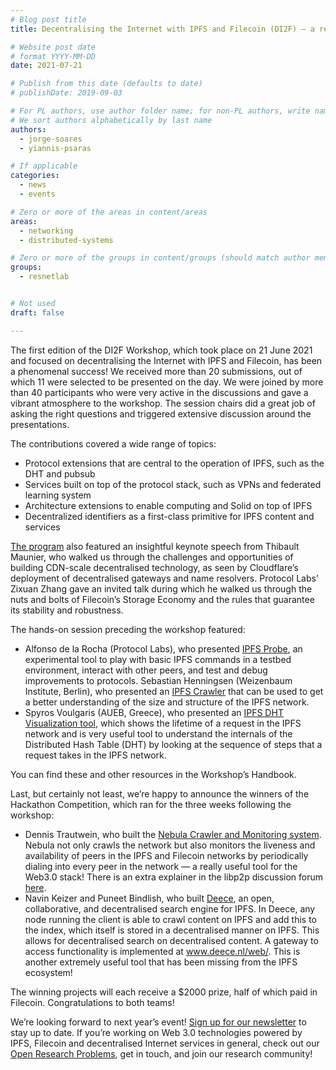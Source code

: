 ```yaml
---
# Blog post title
title: Decentralising the Internet with IPFS and Filecoin (DI2F) — a report from the trenches

# Website post date
# format YYYY-MM-DD
date: 2021-07-21

# Publish from this date (defaults to date)
# publishDate: 2019-09-03

# For PL authors, use author folder name; for non-PL authors, write name as in paper within ""
# We sort authors alphabetically by last name
authors:
  - jorge-soares
  - yiannis-psaras

# If applicable
categories:
  - news
  - events

# Zero or more of the areas in content/areas
areas:
  - networking
  - distributed-systems

# Zero or more of the groups in content/groups (should match author membership)
groups:
  - resnetlab


# Not used
draft: false

---
```


The first edition of the DI2F Workshop, which took place on 21 June 2021 and focused on decentralising the Internet with IPFS and Filecoin, has been a phenomenal success! We received more than 20 submissions, out of which 11 were selected to be presented on the day. We were joined by more than 40 participants who were very active in the discussions and gave a vibrant atmosphere to the workshop. The session chairs did a great job of asking the right questions and triggered extensive discussion around the presentations.

The contributions covered a wide range of topics:
- Protocol extensions that are central to the operation of IPFS, such as the DHT and pubsub
- Services built on top of the protocol stack, such as VPNs and federated learning system
- Architecture extensions to enable computing and Solid on top of IPFS
- Decentralized identifiers as a first-class primitive for IPFS content and services

[The program](https://networking.ifip.org/2021/workshops/di2f-decentralising-the-internet-with-ipfs-and-filecoin) also featured an insightful keynote speech from Thibault Maunier, who walked us through the challenges and opportunities of building CDN-scale decentralised technology, as seen by Cloudflare’s deployment of decentralised gateways and name resolvers. Protocol Labs' Zixuan Zhang gave an invited talk during which he walked us through the nuts and bolts of Filecoin’s Storage Economy and the rules that guarantee its stability and robustness.

The hands-on session preceding the workshop featured:
- Alfonso de la Rocha (Protocol Labs), who presented [IPFS Probe](https://github.com/protocol/beyond-bitswap/tree/master/testbed/probe), an experimental tool to play with basic IPFS commands in a testbed environment, interact with other peers, and test and debug improvements to protocols.
Sebastian Henningsen (Weizenbaum Institute, Berlin), who presented an [IPFS Crawler](https://github.com/wiberlin/ipfs-crawler) that can be used to get a better understanding of the size and structure of the IPFS network.
- Spyros Voulgaris (AUEB, Greece), who presented an [IPFS DHT Visualization tool](https://github.com/mmlab-aueb/IPFS), which shows the lifetime of a request in the IPFS network and is very useful tool to understand the internals of the Distributed Hash Table (DHT) by looking at the sequence of steps that a request takes in the IPFS network.

You can find these and other resources in the Workshop’s Handbook.

Last, but certainly not least, we’re happy to announce the winners of the Hackathon Competition, which ran for the three weeks following the workshop:
- Dennis Trautwein, who built the [Nebula Crawler and Monitoring system](https://github.com/dennis-tra/nebula-crawler). Nebula not only crawls the network but also monitors the liveness and availability of peers in the IPFS and Filecoin networks by periodically dialing into every peer in the network — a really useful tool for the Web3.0 stack! There is an extra explainer in the libp2p discussion forum [here](https://discuss.libp2p.io/t/nebula-libp2p-dht-crawler/950).
- Navin Keizer and Puneet Bindlish, who built [Deece](https://github.com/navinkeizer/Deece), an open, collaborative, and decentralised search engine for IPFS. In Deece, any node running the client is able to crawl content on IPFS and add this to the index, which itself is stored in a decentralised manner on IPFS. This allows for decentralised search on decentralised content. A gateway to access functionality is implemented at www.deece.nl/web/. This is another extremely useful tool that has been missing from the IPFS ecosystem!

The winning projects will each receive a $2000 prize, half of which paid in Filecoin. Congratulations to both teams!

We’re looking forward to next year’s event! [Sign up for our newsletter](https://mailchi.mp/protocol/research-newsletter-signup) to stay up to date. If you’re working on Web 3.0 technologies powered by IPFS, Filecoin and decentralised Internet services in general, check out our [Open Research Problems](https://github.com/protocol/ResNetLab), get in touch, and join our research community!

